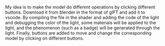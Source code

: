 My idea is to make the model do different operations by clicking different buttons. Download it from blender in the format of glFT and add it to vscode. By compiling the file in the shader and adding the code of the light and debugging the color of the light, some materials will be applied to the light, and the phenomenon (such as a badge) will be generated through the light. Finally, buttons are added to move and change the corresponding model by clicking on different buttons.
